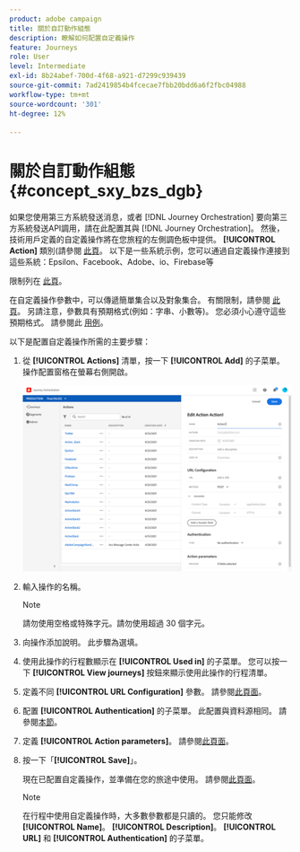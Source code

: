 ```yaml
---
product: adobe campaign
title: 關於自訂動作組態
description: 瞭解如何配置自定義操作
feature: Journeys
role: User
level: Intermediate
exl-id: 8b24abef-700d-4f68-a921-d7299c939439
source-git-commit: 7ad2419854b4fcecae7fbb20bdd6a6f2fbc04988
workflow-type: tm+mt
source-wordcount: '301'
ht-degree: 12%

---
```


# 關於自訂動作組態 {#concept_sxy_bzs_dgb}

如果您使用第三方系統發送消息，或者 [!DNL Journey Orchestration] 要向第三方系統發送API調用，請在此配置其與 [!DNL Journey Orchestration]。 然後，技術用戶定義的自定義操作將在您旅程的左側調色板中提供。 **[!UICONTROL Action]** 類別(請參閱 [此頁](../building-journeys/about-action-activities.md)。 以下是一些系統示例，您可以通過自定義操作連接到這些系統：Epsilon、Facebook、Adobe、io、Firebase等

限制列在 [此頁](../about/limitations.md)。

在自定義操作參數中，可以傳遞簡單集合以及對象集合。 有關限制，請參閱 [此頁](../usecase/collections.md#limitations)。 另請注意，參數具有預期格式(例如：字串、小數等)。 您必須小心遵守這些預期格式。 請參閱此 [用例](../usecase/collections.md)。

以下是配置自定義操作所需的主要步驟：

1. 從 **[!UICONTROL Actions]** 清單，按一下 **[!UICONTROL Add]** 的子菜單。 操作配置窗格在螢幕右側開啟。

   ![](../assets/custom2.png)

1. 輸入操作的名稱。

   >[!NOTE]
   >
   >請勿使用空格或特殊字元。請勿使用超過 30 個字元。

1. 向操作添加說明。 此步驟為選填。
1. 使用此操作的行程數顯示在 **[!UICONTROL Used in]** 的子菜單。 您可以按一下 **[!UICONTROL View journeys]** 按鈕來顯示使用此操作的行程清單。
1. 定義不同 **[!UICONTROL URL Configuration]** 參數。 請參閱[此頁面](../action/url-configuration.md)。
1. 配置 **[!UICONTROL Authentication]** 的子菜單。 此配置與資料源相同。  請參閱[本節](../datasource/external-data-sources.md#section_wjp_nl5_nhb)。
1. 定義 **[!UICONTROL Action parameters]**。 請參閱[此頁面](../action/defining-the-message-parameters.md)。
1. 按一下「**[!UICONTROL Save]**」。

   現在已配置自定義操作，並準備在您的旅途中使用。 請參閱[此頁面](../building-journeys/about-action-activities.md)。

   >[!NOTE]
   >
   >在行程中使用自定義操作時，大多數參數都是只讀的。 您只能修改 **[!UICONTROL Name]**。 **[!UICONTROL Description]**。 **[!UICONTROL URL]** 和 **[!UICONTROL Authentication]** 的子菜單。
